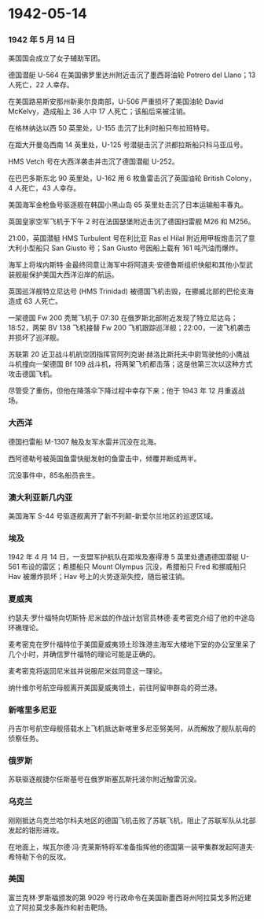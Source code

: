 # 1942-05-14

### 1942 年 5 月 14 日

美国国会成立了女子辅助军团。

德国潜艇 U-564 在美国佛罗里达州附近击沉了墨西哥油轮 Potrero del
Llano；13 人死亡，22 人幸存。

在美国路易斯安那州新奥尔良南部，U-506 严重损坏了美国油轮 David
McKelvy，造成船上 36 人中 17 人死亡；该船后来被注销。

在格林纳达以西 50 英里处，U-155 击沉了比利时船只布拉班特号。

在距大开曼岛西南 14 英里处，U-125 号潜艇击沉了洪都拉斯船只科马亚瓜号。

HMS Vetch 号在大西洋袭击并击沉了德国潜艇 U-252。

在巴巴多斯东北 90 英里处，U-162 用 6 枚鱼雷击沉了英国油轮 British
Colony，4 人死亡，43 人幸存。

美国海军金枪鱼号驱逐舰在韩国小黑山岛 65 英里处击沉了日本运输船丰春丸。

英国皇家空军飞机于下午 2 时在法国瑟堡附近击沉了德国扫雷舰 M26 和 M256。

21:00，英国潜艇 HMS Turbulent 号在利比亚 Ras el Hilal
附近用甲板炮击沉了意大利小型船只 San Giusto 号；San Giusto 号因船上载有
161 吨汽油而爆炸。

海军上将埃内斯特·金最终同意让海军中将阿道夫·安德鲁斯组织快艇和其他小型武装舰艇保护美国大西洋沿岸的航运。

英国巡洋舰特立尼达号 (HMS Trinidad)
被德国飞机击毁，在挪威北部的巴伦支海造成 63 人死亡。

一架德国 Fw 200 秃鹫飞机于 07:30
在俄罗斯北部附近发现了特立尼达岛；18:52，两架 BV 138 飞机接替 Fw 200
飞机跟踪巡洋舰；22:00，一波飞机袭击并损坏了巡洋舰。

苏联第 20
近卫战斗机航空团指挥官阿列克谢·赫洛比斯托夫中尉驾驶他的小鹰战斗机撞向一架德国
Bf 109 战斗机，将两架飞机都击落；这是他第三次以这种方式攻击德国飞机。

尽管受了重伤，但他在降落伞下降过程中幸存下来；他于 1943 年 12
月重返战场。

### 大西洋

德国扫雷船 M-1307 触及友军水雷并沉没在北海。

西阿德勒号被英国鱼雷快艇发射的鱼雷击中，倾覆并断成两半。

沉没事件中，85名船员丧生。

### 澳大利亚新几内亚

美国海军 S-44 号驱逐舰离开了新不列颠-新爱尔兰地区的巡逻区域。

### 埃及

1942 年 4 月 14 日，一支盟军护航队在距埃及塞得港 5 英里处遭遇德国潜艇
U-561 布设的雷区；希腊船只 Mount Olympus 沉没，希腊船只 Fred 和挪威船只
Hav 被爆炸损坏；Hav 号上的火势逐渐失控，随后被注销。

### 夏威夷

约瑟夫·罗什福特向切斯特·尼米兹的作战计划官员林德·麦考密克介绍了他的中途岛环礁理论。

麦考密克在罗什福特位于美国夏威夷领土珍珠港主海军大楼地下室的办公室里呆了几个小时，并确信罗什福特的理论可能是正确的。

麦考密克将返回尼米兹并说服尼米兹同意这一理论。

纳什维尔号航空母舰离开美国夏威夷领土，前往阿留申群岛的荷兰港。

### 新喀里多尼亚

丹吉尔号航空母舰搭载水上飞机抵达新喀里多尼亚努美阿，从而解放了舰队航母的侦察任务。

### 俄罗斯

苏联驱逐舰捷尔任斯基号在俄罗斯塞瓦斯托波尔附近触雷沉没。

### 乌克兰

刚刚抵达乌克兰哈尔科夫地区的德国飞机击败了苏联飞机，阻止了苏联军队从北部发起的钳形进攻。

在地面上，埃瓦尔德·冯·克莱斯特将军准备指挥他的德国第一装甲集群发起阿道夫·希特勒下令的反攻。

### 美国

富兰克林·罗斯福颁发的第 9029
号行政命令在美国新墨西哥州阿拉莫戈多附近建立了阿拉莫戈多轰炸和射击靶场。